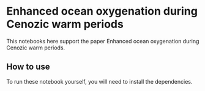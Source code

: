 # Enhanced ocean oxygenation during Cenozic warm periods

This notebooks here support the paper Enhanced ocean oxygenation during Cenozic
warm periods.

## How to use

To run these notebook yourself, you will need to install the dependencies.